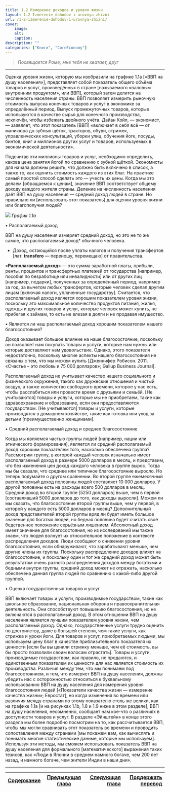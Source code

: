 ```yaml
---
title: 1.2 Измерение доходов и уровня жизни
layout: 1.2 Izmerenie dohodov i urovnya zhizni
url: /1-2-izmerenie-dohodov-i-urovnya-zhizni/
cover:
    image: 
    alt: 
    caption: 
description: ""
categories: ["Книги", "CoreEconomy"]
---
```

>
>
>*Посвящается Роме; мне тебя не хватает, друг*
>
>
>
-----

Оценка уровня жизни, которую мы изобразили на графике 1.1а [«ВВП на душу населения»], представляет собой показатель общего объёма товаров и услуг, произведённых в стране [называемого «валовым внутренним продуктом», или ВВП], который затем делится на численность населения страны. ВВП позволяет измерить рыночную стоимость выпуска конечных товаров и услуг в экономике за определённый период. Выпуск промежуточных товаров, которые используются в качестве сырья для конечного производства, исключён, чтобы избежать двойного учёта. Дайан Койл, — экономист, — заявляет, что этот показатель [ВВП] «включает в себя всё — от маникюра до зубных щёток, тракторов, обуви, стрижек, управленческих консультаций, уборки улиц, обучения йоге, посуды, бинтов, книг и миллионов других услуг и товаров, используемых в экономической деятельности».

Подсчитав эти миллионы товаров и услуг, необходимо определить, какова цена занятия йогой по сравнению с зубной щёткой. Экономисты для начала должны решить, что должно быть включено в список, а также то, как оценить стоимость каждого из этих благ. На практике самый простой способ сделать это — учесть их цены. Когда мы это делаем [обращаемся к ценам], значение ВВП соответствует общему доходу каждого жителя страны. Деление на численность населения даёт ВВП на душу населения — средний доход людей в стране. Но правильно ли [использовать этот показатель] для оценки уровня жизни или благополучия людей?

![](/img/books/micro-core/pic1-1.png "")
*График 1.1а*

• Располагаемый доход



ВВП на душу населения измеряет средний доход, но это не то же самое, что располагаемый доход* обычного человека.



* Доход, остающийся после уплаты налогов и получения трансфертов [лат. **transfero** — переношу, перемещаю] от правительства.



«**Располагаемый доход**» — это сумма заработной платы, прибыли, ренты, процентов и трансфертных платежей от государства [например, пособия по безработице или инвалидности] или от других лиц [например, подарки], полученных за определённый период, например за год, за вычетом любых трансфертов, которые человек сделал другим лицам [включая налоги, уплаченные государству]. Считается, что располагаемый доход является хорошим показателем уровня жизни, поскольку это максимальное количество продуктов питания, жилья, одежды и других товаров и услуг, которые человек может купить, не прибегая к займам, то есть не влезая в долги и не продавая имущество. 



• Является ли наш располагаемый доход хорошим показателем нашего благосостояния?



Доход оказывает большое влияние на наше благосостояние, поскольку он позволяет нам покупать товары и услуги, которые нам нужны или которые доставляют нам удовольствие. Однако, этого показателя недостаточно, поскольку многие аспекты нашего благосостояния не связаны с тем, что мы можем купить [Дженнифер Робисон. 2011. «Счастье – это любовь и 75 000 долларов»; Gallup Business Journal].

Располагаемый доход не учитывает качество нашего социального и физического окружения, такого как дружеские отношения и чистый воздух, а также количество свободного времени, которое у нас есть, чтобы расслабиться или провести время с друзьями и семьёй. [Не учитываются] товары и услуги, которые мы не приобретаем, такие как здравоохранение и образование, если они предоставляются государством. [Не учитываются] товары и услуги, которые производятся в домашнем хозяйстве, такие как готовка или уход за детьми [преимущественно женщинами].



• Средний располагаемый доход и среднее благосостояние 



Когда мы являемся частью группы людей [например, нации или этнического формирования], является ли средний располагаемый доход хорошим показателем того, насколько обеспечена группа? Рассмотрим группу, в которой каждый человек изначально имеет располагаемый доход в размере 5000 долларов в месяц, и представим, что без изменения цен доход каждого человека в группе вырос. Тогда мы бы сказали, что среднее или типичное благосостояние выросло. Но теперь подумайте о другом сравнении. Во второй группе ежемесячный располагаемый доход половины людей составляет 10 000 долларов. У другой половины есть на расходы всего 500 долларов в месяц. Средний доход во второй группе [5250 долларов] выше, чем в первой [составлявший 5000 долларов до того, как доходы выросли]. Можем ли мы сказать, что благосостояние второй группы выше, чем у первой, в которой у каждого есть 5000 долларов в месяц? Дополнительный доход представителей второй группы вряд ли будет иметь большое значение для богатых людей, но бедная половина будет считать своё бедственное положение серьёзным лишением. Абсолютный доход имеет значение для благосостояния, но из исследований мы также знаем, что людей волнует их относительное положение в контексте распределения доходов. Люди сообщают о снижении уровня благосостояния, если обнаруживают, что зарабатывают меньше, чем другие члены их группы. Поскольку распределение доходов влияет на благосостояние, и поскольку один и тот же средний доход может быть результатом очень разного распределения доходов между богатыми и бедными внутри группы, средний доход может не отражать, насколько обеспечена данная группа людей по сравнению с какой-либо другой группой.



• Оценка государственных товаров и услуг



ВВП включает товары и услуги, производимые государством, такие как школьное образование, национальная оборона и правоохранительная деятельность. Они способствуют повышению благосостояния, но не включаются в располагаемый доход. В этом отношении ВВП на душу населения является лучшим показателем уровня жизни, чем располагаемый доход. Однако, государственные услуги трудно оценить по достоинству, даже в большей степени, чем такие услуги, как стрижка и уроки йоги. Для товаров и услуг, приобретаемых людьми, мы используем цену благ в качестве приблизительного показателя их ценности [если бы вы ценили стрижку меньше, чем её стоимость, вы бы просто позволили своим волосам отрастать]. Товары и услуги, производимые государством, как правило, не продаются, и единственным показателем их ценности для нас является стоимость их производства. Различия между тем, что мы понимаем под благосостоянием, и тем, что измеряет ВВП на душу населения, должны убедить нас с осторожностью относиться к буквальному использованию ВВП на душу населения для измерения уровня благосостояния людей [«Показатели качества жизни — измерение качества жизни»; Евростат], но когда изменения во времени или различия между странами по этому показателю столь же велики, как на графике 1.1a [и на рисунках 1.1b, 1.8 и 1.9 ниже в этом разделе], ВВП на душу населения, несомненно, сообщает нам кое-что о различиях в доступности товаров и услуг. В разделе «Эйнштейн» в конце этого раздела мы более подробно посмотрим на то, как рассчитывается ВВП, чтобы мы могли сравнивать этот показатель во времени и проводить сопоставления между странами [мы покажем вам, как вычислять и понимать многие статистические данные, которые мы используем]. Используя эти методы, мы сможем использовать показатель ВВП на душу населения для формального [математического] выражения таких тезисов, как «Люди в Японии в среднем намного богаче, чем 200 лет назад, и намного богаче, чем жители Индии в наши дни».

-----

|[Cодержание](/books/core/avtor-perevoda/#h3содержаниеh3)|[Предыдущая глава](/1-ekonomika-1-1-neravenstvo-dohodov/) |[Следующая глава](/1-3-hokkejnaya-klyushka-istorii-rost-dohodov/)| [Поддержать перевод](/books/core/avtor-perevoda/#h3поддержать-перевод-звонкой-монетойh3)    |
|-------------------------------|:-----------------------------------:|------------------------------------------:|--------------------------------:|